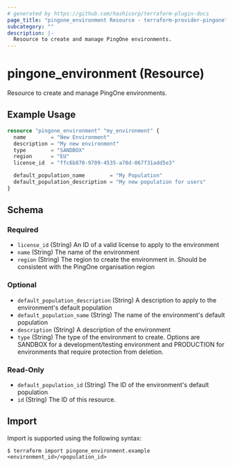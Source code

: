 ```yaml
---
# generated by https://github.com/hashicorp/terraform-plugin-docs
page_title: "pingone_environment Resource - terraform-provider-pingone"
subcategory: ""
description: |-
  Resource to create and manage PingOne environments.
---
```


# pingone_environment (Resource)

Resource to create and manage PingOne environments.

## Example Usage

```terraform
resource "pingone_environment" "my_environment" {
  name        = "New Environment"
  description = "My new environment"
  type        = "SANDBOX"
  region      = "EU"
  license_id  = "ffc6b870-9709-4535-a78d-067f31add5e3"

  default_population_name        = "My Population"
  default_population_description = "My new population for users"
}
```

<!-- schema generated by tfplugindocs -->
## Schema

### Required

- `license_id` (String) An ID of a valid license to apply to the environment
- `name` (String) The name of the environment
- `region` (String) The region to create the environment in.  Should be consistent with the PingOne organisation region

### Optional

- `default_population_description` (String) A description to apply to the environment's default population
- `default_population_name` (String) The name of the environment's default population
- `description` (String) A description of the environment
- `type` (String) The type of the environment to create.  Options are SANDBOX for a development/testing environment and PRODUCTION for environments that require protection from deletion.

### Read-Only

- `default_population_id` (String) The ID of the environment's default population
- `id` (String) The ID of this resource.

## Import

Import is supported using the following syntax:

```shell
$ terraform import pingone_environment.example <environment_id>/<population_id>
```
